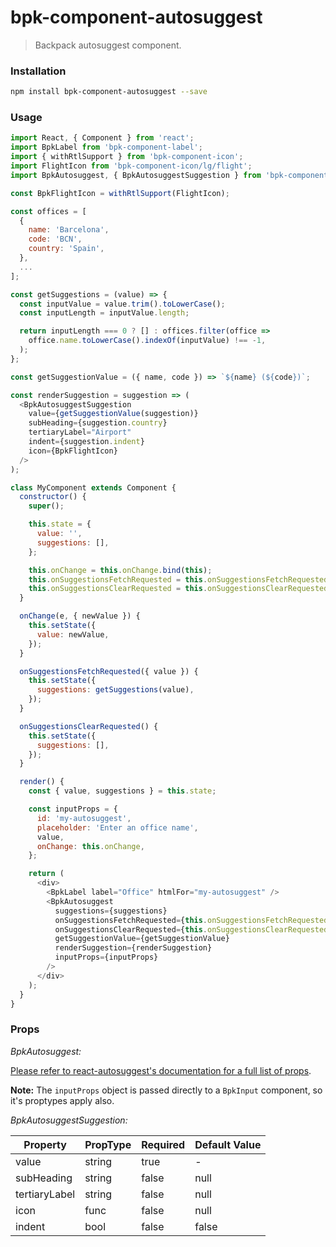 # bpk-component-autosuggest

> Backpack autosuggest component.

### Installation

```sh
npm install bpk-component-autosuggest --save
```

### Usage

```js
import React, { Component } from 'react';
import BpkLabel from 'bpk-component-label';
import { withRtlSupport } from 'bpk-component-icon';
import FlightIcon from 'bpk-component-icon/lg/flight';
import BpkAutosuggest, { BpkAutosuggestSuggestion } from 'bpk-component-autosuggest';

const BpkFlightIcon = withRtlSupport(FlightIcon);

const offices = [
  {
    name: 'Barcelona',
    code: 'BCN',
    country: 'Spain',
  },
  ...
];

const getSuggestions = (value) => {
  const inputValue = value.trim().toLowerCase();
  const inputLength = inputValue.length;

  return inputLength === 0 ? [] : offices.filter(office =>
    office.name.toLowerCase().indexOf(inputValue) !== -1,
  );
};

const getSuggestionValue = ({ name, code }) => `${name} (${code})`;

const renderSuggestion = suggestion => (
  <BpkAutosuggestSuggestion
    value={getSuggestionValue(suggestion)}
    subHeading={suggestion.country}
    tertiaryLabel="Airport"
    indent={suggestion.indent}
    icon={BpkFlightIcon}
  />
);

class MyComponent extends Component {
  constructor() {
    super();

    this.state = {
      value: '',
      suggestions: [],
    };

    this.onChange = this.onChange.bind(this);
    this.onSuggestionsFetchRequested = this.onSuggestionsFetchRequested.bind(this);
    this.onSuggestionsClearRequested = this.onSuggestionsClearRequested.bind(this);
  }

  onChange(e, { newValue }) {
    this.setState({
      value: newValue,
    });
  }

  onSuggestionsFetchRequested({ value }) {
    this.setState({
      suggestions: getSuggestions(value),
    });
  }

  onSuggestionsClearRequested() {
    this.setState({
      suggestions: [],
    });
  }

  render() {
    const { value, suggestions } = this.state;

    const inputProps = {
      id: 'my-autosuggest',
      placeholder: 'Enter an office name',
      value,
      onChange: this.onChange,
    };

    return (
      <div>
        <BpkLabel label="Office" htmlFor="my-autosuggest" />
        <BpkAutosuggest
          suggestions={suggestions}
          onSuggestionsFetchRequested={this.onSuggestionsFetchRequested}
          onSuggestionsClearRequested={this.onSuggestionsClearRequested}
          getSuggestionValue={getSuggestionValue}
          renderSuggestion={renderSuggestion}
          inputProps={inputProps}
        />
      </div>
    );
  }
}
```

### Props

*BpkAutosuggest:*

[Please refer to react-autosuggest's documentation for a full list of props](https://github.com/moroshko/react-autosuggest#props).

**Note:** The `inputProps` object is passed directly to a `BpkInput` component, so it's proptypes apply also.

*BpkAutosuggestSuggestion:*

| Property          | PropType             | Required | Default Value |
| ----------------- | -------------------- | -------- | ------------- |
| value             | string               | true     | -             |
| subHeading        | string               | false    | null          |
| tertiaryLabel     | string               | false    | null          |
| icon              | func                 | false    | null          |
| indent            | bool                 | false    | false         |
